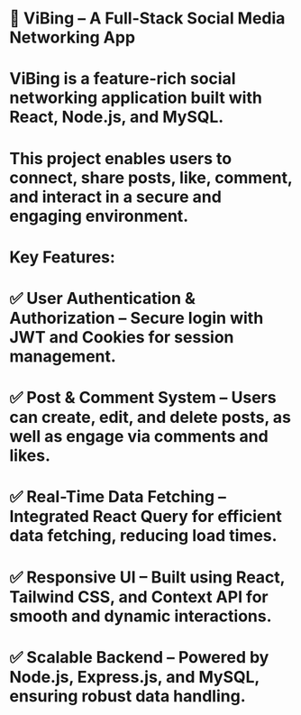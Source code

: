 # 🚀 ViBing – A Full-Stack Social Media Networking App

# ViBing is a feature-rich social networking application built with React, Node.js, and MySQL. 
# This project enables users to connect, share posts, like, comment, and interact in a secure and engaging environment.

# Key Features:
# ✅ User Authentication & Authorization – Secure login with JWT and Cookies for session management.
# ✅ Post & Comment System – Users can create, edit, and delete posts, as well as engage via comments and likes.
# ✅ Real-Time Data Fetching – Integrated React Query for efficient data fetching, reducing load times.
# ✅ Responsive UI – Built using React, Tailwind CSS, and Context API for smooth and dynamic interactions.
# ✅ Scalable Backend – Powered by Node.js, Express.js, and MySQL, ensuring robust data handling.
 
 
